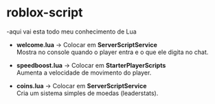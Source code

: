 # roblox-script
  -aqui vai esta todo meu conhecimento de Lua 

- **welcome.lua** → Colocar em **ServerScriptService**  
  Mostra no console quando o player entra e o que ele digita no chat.

- **speedboost.lua** → Colocar em **StarterPlayerScripts**  
  Aumenta a velocidade de movimento do player.

- **coins.lua** → Colocar em **ServerScriptService**  
  Cria um sistema simples de moedas (leaderstats).
